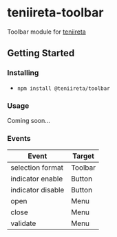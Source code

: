 # teniireta-toolbar

Toolbar module for [teniireta](https://github.com/thoughtsunificator/teniireta)

## Getting Started

### Installing

- ``npm install @teniireta/toolbar``

### Usage

Coming soon...

### Events

| Event       | Target      |
| ----------- | ----------- |
| selection format 			    |   Toolbar 					|
| indicator enable          |   Button     			|
| indicator disable         |   Button     			|
| open                      |   Menu |
| close                     |   Menu |
| validate                  |   Menu |
